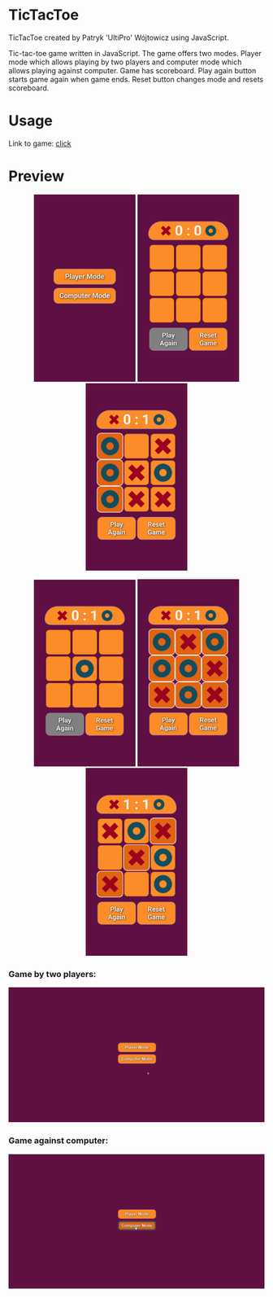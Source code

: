 # TicTacToe
TicTacToe created by Patryk 'UltiPro' Wójtowicz using JavaScript.

Tic-tac-toe game written in JavaScript. The game offers two modes. Player mode which allows playing by two players and computer mode which allows playing against computer. Game has scoreboard. Play again button starts game again when game ends. Reset button changes mode and resets scoreboard.

# Usage

Link to game: [click](https://ultipro.github.io/TicTacToe/)

# Preview

<p align="center">
    <img src="./screenshots/Game1.jpg" alt="Game preview 1" width="200">
    <img src="./screenshots/Game2.jpg" alt="Game preview 2" width="200">
    <img src="./screenshots/Game3.jpg" alt="Game preview 3" width="200">
</p>

<p align="center">
    <img src="./screenshots/Game4.jpg" alt="Game preview 4" width="200">
    <img src="./screenshots/Game5.jpg" alt="Game preview 5" width="200">
    <img src="./screenshots/Game6.jpg" alt="Game preview 6" width="200">
</p>

### Game by two players:
<img src="./screenshots/GamePlayer.gif" alt="Game player preview">

### Game against computer:
<img src="./screenshots/GameComputer.gif" alt="Game computer preview">
